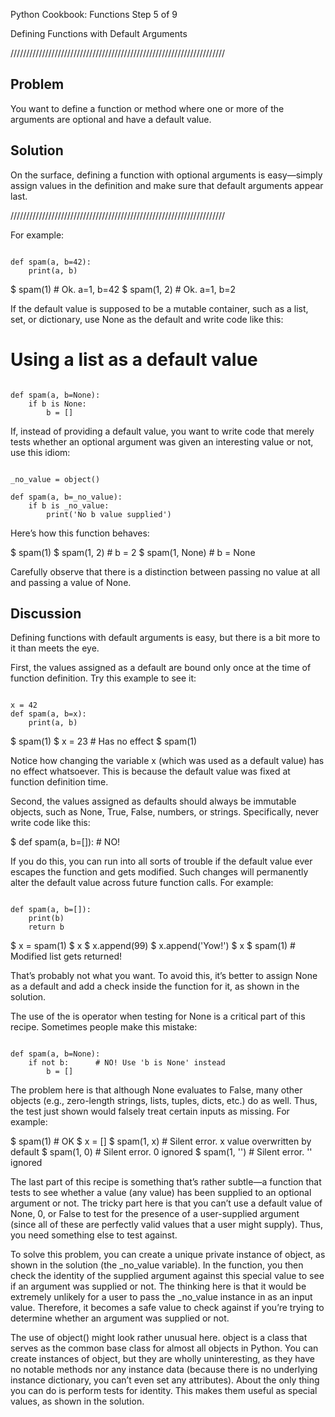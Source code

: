 Python Cookbook: Functions
 Step 5 of 9 

Defining Functions with Default Arguments

////////////////////////////////////////////////////////////////////

Problem
-------------
You want to define a function or method where one or more of the 
arguments are optional and have a default value.


Solution
-------------
On the surface, defining a function with optional arguments is 
easy—​simply assign values in the definition and make sure that 
default arguments appear last. 

////////////////////////////////////////////////////////////////////


For example:

```

def spam(a, b=42):
    print(a, b)

```

$ spam(1)      # Ok. a=1, b=42
$ spam(1, 2)   # Ok. a=1, b=2



If the default value is supposed to be a mutable container, 
such as a list, set, or dictionary, use None as the default 
and write code like this:


# Using a list as a default value

```

def spam(a, b=None):
    if b is None:
        b = []

```

If, instead of providing a default value, you want to write 
code that merely tests whether an optional argument was 
given an interesting value or not, use this idiom:


```

_no_value = object()

def spam(a, b=_no_value):
    if b is _no_value:
        print('No b value supplied')

```


Here’s how this function behaves:

$ spam(1)
$ spam(1, 2)     # b = 2
$ spam(1, None)  # b = None


Carefully observe that there is a distinction between passing no 
value at all and passing a value of None.


Discussion
-------------
Defining functions with default arguments is easy, but there is a 
bit more to it than meets the eye.

First, the values assigned as a default are bound only once at the 
time of function definition. Try this example to see it:

```

x = 42
def spam(a, b=x):
    print(a, b)

```

$ spam(1)
$ x = 23     # Has no effect
$ spam(1)


Notice how changing the variable x (which was used as a default value) 
has no effect whatsoever. This is because the default value was fixed 
at function definition time.

Second, the values assigned as defaults should always be immutable objects, 
such as None, True, False, numbers, or strings. Specifically, never 
write code like this:

$ def spam(a, b=[]):     # NO!


If you do this, you can run into all sorts of trouble if the default 
value ever escapes the function and gets modified. Such changes 
will permanently alter the default value across future function calls. 
For example:

```

def spam(a, b=[]):
    print(b)
    return b

```

$ x = spam(1)
$ x
$ x.append(99)
$ x.append('Yow!')
$ x
$ spam(1)       # Modified list gets returned!


That’s probably not what you want. To avoid this, it’s better to assign 
None as a default and add a check inside the function for it, as shown 
in the solution.

The use of the is operator when testing for None is a critical part 
of this recipe. Sometimes people make this mistake:

```

def spam(a, b=None):
    if not b:      # NO! Use 'b is None' instead
        b = []

```

The problem here is that although None evaluates to False, many other 
objects (e.g., zero-length strings, lists, tuples, dicts, etc.) do 
as well. Thus, the test just shown would falsely treat certain inputs 
as missing. For example:


$ spam(1)        # OK
$ x = []
$ spam(1, x)     # Silent error. x value overwritten by default
$ spam(1, 0)     # Silent error. 0 ignored
$ spam(1, '')    # Silent error. '' ignored



The last part of this recipe is something that’s rather subtle—​a function 
that tests to see whether a value (any value) has been supplied to an 
optional argument or not. The tricky part here is that you can’t use a 
default value of None, 0, or False to test for the presence of a 
user-supplied argument (since all of these are perfectly valid values that 
a user might supply). Thus, you need something else to test against.

To solve this problem, you can create a unique private instance of object, 
as shown in the solution (the _no_value variable). In the function, 
you then check the identity of the supplied argument against this special 
value to see if an argument was supplied or not. The thinking here is 
that it would be extremely unlikely for a user to pass the _no_value 
instance in as an input value. Therefore, it becomes a safe value to 
check against if you’re trying to determine whether an argument was 
supplied or not.

The use of object() might look rather unusual here. object is a class that 
serves as the common base class for almost all objects in Python. You 
can create instances of object, but they are wholly uninteresting, as 
they have no notable methods nor any instance data (because there is no 
underlying instance dictionary, you can’t even set any attributes). About 
the only thing you can do is perform tests for identity. This makes them 
useful as special values, as shown in the solution.


